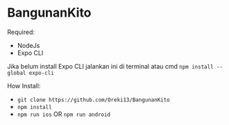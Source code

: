 # BangunanKito

Required: 
- NodeJs
- Expo CLI

Jika belum install Expo CLI jalankan ini di terminal atau cmd `npm install --global expo-cli`

How Install: 
- `git clone https://github.com/Oreki13/BangunanKito`
- `npm install`
- `npm run ios` OR `npm run android`
